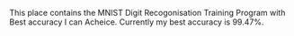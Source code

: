 This place contains the MNIST Digit Recogonisation Training Program with Best accuracy I can Acheice.
Currently my best accuracy is 99.47%.

